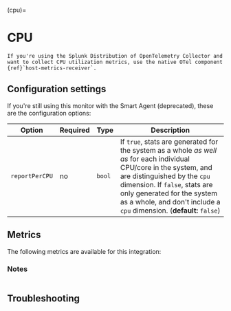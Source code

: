 (cpu)=

# CPU

<meta name="description" content="Use this Splunk Observability Cloud integration for the CPU monitor. See benefits, install, configuration, and metrics">

```{note}
If you're using the Splunk Distribution of OpenTelemetry Collector and want to collect CPU utilization metrics, use the native OTel component {ref}`host-metrics-receiver`.
```

## Configuration settings

If you're still using this monitor with the Smart Agent (deprecated), these are the configuration options:

| Option | Required | Type | Description |
| --- | --- | --- | --- |
| `reportPerCPU` | no | `bool` | If `true`, stats are generated for the system as a whole _as well as_ for each individual CPU/core in the system, and are distinguished by the `cpu` dimension.  If `false`, stats are only generated for the system as a whole, and don't include a `cpu` dimension. (**default:** `false`) |

## Metrics

The following metrics are available for this integration:

<div class="metrics-yaml" url="https://raw.githubusercontent.com/signalfx/splunk-otel-collector/main/internal/signalfx-agent/pkg/monitors/collectd/cpu/metadata.yaml"></div>

### Notes

```{include} /_includes/metric-defs.md
```

## Troubleshooting

```{include} /_includes/troubleshooting.md
```
